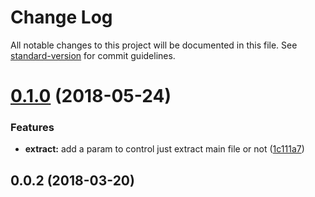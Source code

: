 # Change Log

All notable changes to this project will be documented in this file. See [standard-version](https://github.com/conventional-changelog/standard-version) for commit guidelines.

<a name="0.1.0"></a>
# [0.1.0](https://github.com/jasonChen1982/npmsrcify/compare/v0.0.2...v0.1.0) (2018-05-24)


### Features

* **extract:** add a param to control just extract main file or not ([1c111a7](https://github.com/jasonChen1982/npmsrcify/commit/1c111a7))



<a name="0.0.2"></a>
## 0.0.2 (2018-03-20)
